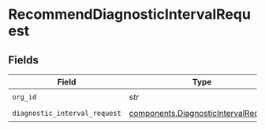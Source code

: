 # RecommendDiagnosticIntervalRequest


## Fields

| Field                                                                                        | Type                                                                                         | Required                                                                                     | Description                                                                                  | Example                                                                                      |
| -------------------------------------------------------------------------------------------- | -------------------------------------------------------------------------------------------- | -------------------------------------------------------------------------------------------- | -------------------------------------------------------------------------------------------- | -------------------------------------------------------------------------------------------- |
| `org_id`                                                                                     | *str*                                                                                        | :heavy_check_mark:                                                                           | N/A                                                                                          | org-123                                                                                      |
| `diagnostic_interval_request`                                                                | [components.DiagnosticIntervalRequest](../../models/components/diagnosticintervalrequest.md) | :heavy_check_mark:                                                                           | N/A                                                                                          |                                                                                              |